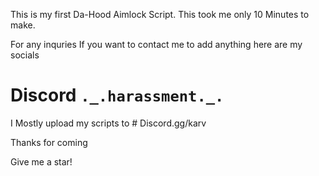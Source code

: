 This is my first Da-Hood Aimlock Script. This took me only 10 Minutes to make.

For any inquries If you want to contact me to add anything here are my socials

# Discord `._.harassment._.`

I Mostly upload my scripts to # Discord.gg/karv

Thanks for coming 

Give me a star!
